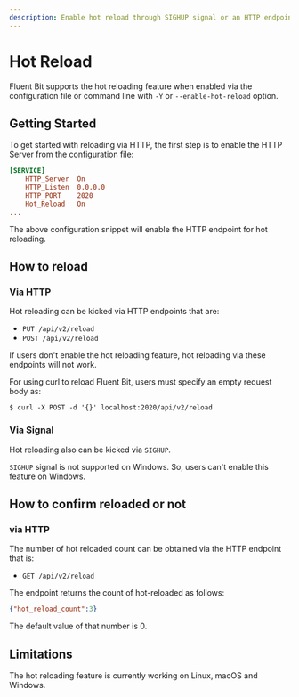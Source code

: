 ```yaml
---
description: Enable hot reload through SIGHUP signal or an HTTP endpoint
---
```


# Hot Reload

Fluent Bit supports the hot reloading feature when enabled via the configuration file or command line with `-Y` or `--enable-hot-reload` option.

## Getting Started

To get started with reloading via HTTP, the first step is to enable the HTTP Server from the configuration file:

```toml
[SERVICE]
    HTTP_Server  On
    HTTP_Listen  0.0.0.0
    HTTP_PORT    2020
    Hot_Reload   On
...
```

The above configuration snippet will enable the HTTP endpoint for hot reloading.

## How to reload

### Via HTTP

Hot reloading can be kicked via HTTP endpoints that are:

* `PUT /api/v2/reload`
* `POST /api/v2/reload`

If users don't enable the hot reloading feature, hot reloading via these endpoints will not work.

For using curl to reload Fluent Bit, users must specify an empty request body as:

```text
$ curl -X POST -d '{}' localhost:2020/api/v2/reload
```

### Via Signal

Hot reloading also can be kicked via `SIGHUP`.

`SIGHUP` signal is not supported on Windows. So, users can't enable this feature on Windows.

## How to confirm reloaded or not

### via HTTP

The number of hot reloaded count can be obtained via the HTTP endpoint that is:

* `GET /api/v2/reload`

The endpoint returns the count of hot-reloaded as follows:

```json
{"hot_reload_count":3}
```

The default value of that number is 0.

## Limitations

The hot reloading feature is currently working on Linux, macOS and Windows.

